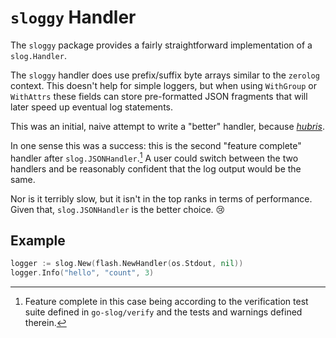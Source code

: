 # `sloggy` Handler

The `sloggy` package provides a fairly straightforward implementation
of a `slog.Handler`.

The `sloggy` handler does use prefix/suffix byte arrays similar to the `zerolog` context.
This doesn't help for simple loggers, but when using `WithGroup` or `WithAttrs`
these fields can store pre-formatted JSON fragments that will later speed up
eventual log statements.

This was an initial, naive attempt to write a "better" handler,
because [*hubris*](https://wiki.c2.com/?LazinessImpatienceHubris).

In one sense this was a success:
this is the second "feature complete" handler after `slog.JSONHandler`.[^1]
A user could switch between the two handlers and be reasonably confident that
the log output would be the same.

Nor is it terribly slow, but it isn't in the top ranks in terms of performance.
Given that, `slog.JSONHandler` is the better choice. :cry:

## Example

```go
logger := slog.New(flash.NewHandler(os.Stdout, nil))
logger.Info("hello", "count", 3)
```

[^1]: Feature complete in this case being according to the verification test suite
defined in `go-slog/verify` and the tests and warnings defined therein.
